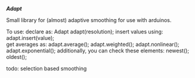 ***Adapt***

Small library for (almost) adaptive smoothing for use with arduinos.

To use:
   declare as:
      Adapt adapt(resolution);
   insert values using:
      adapt.insert(value);	
   get averages as:
       adapt.average();
       adapt.weighted();
       adapt.nonlinear();
       adapt.exponential();
   additionally, you can check these elements:
       newest();
       oldest();

todo: selection based smoothing
